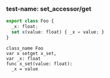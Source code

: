 
### test-name: set_accessor/get

```typescript
export class Foo {
  _x: float;
  set x(value: float) { _x = value; }
}
```
```gdscript
class_name Foo
var x setget x_set,
var _x: float
func x_set(value: float):
  _x = value
```

